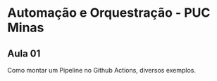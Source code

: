# Automação e Orquestração - PUC Minas

## Aula 01

Como montar um Pipeline no Github Actions, diversos exemplos.
